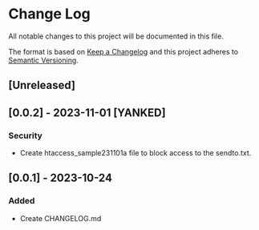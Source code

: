 # Change Log
All notable changes to this project will be documented in this file.

The format is based on [Keep a Changelog](http://keepachangelog.com/)
and this project adheres to [Semantic Versioning](http://semver.org/).

## [Unreleased]

## [0.0.2] - 2023-11-01 [YANKED]
### Security
- Create htaccess_sample231101a file to block access to the sendto.txt.

## [0.0.1] - 2023-10-24
### Added 
- Create CHANGELOG.md
